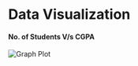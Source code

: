 # Data Visualization
#### No. of Students V/s CGPA


![Graph Plot](https://github.com/prady1900/TYBSC-CS-Result-Analysis/graph.png)



[logo]: https://github.com/prady1900/TYBSC-CS-Result-Analysis/graph.png


